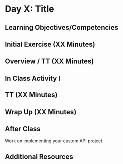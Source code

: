 # Day X: Title

## Learning Objectives/Competencies

## Initial Exercise (XX Minutes)

## Overview / TT (XX Minutes)

## In Class Activity I

## TT (XX Minutes)

## Wrap Up (XX Minutes)

## After Class

Work on implementing your custom API project.

## Additional Resources
